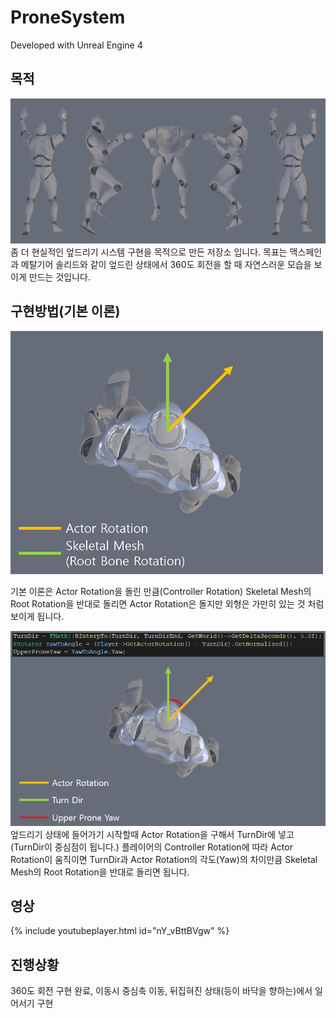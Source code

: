# ProneSystem

Developed with Unreal Engine 4

## 목적         
<img src="ProneImage.png" width="700">
 좀 더 현실적인 엎드리기 시스템 구현을 목적으로 만든 저장소 입니다.
목표는 맥스페인과 메탈기어 솔리드와 같이 엎드린 상태에서 360도 회전을 할 때 자연스러운 모습을 보이게 만드는 것입니다.

## 구현방법(기본 이론)
<img src="ProneImage2.png" width="500">

 기본 이론은 Actor Rotation을 돌린 만큼(Controller Rotation) Skeletal Mesh의 Root Rotation을 반대로 돌리면 
Actor Rotation은 돌지만 외형은 가만히 있는 것 처럼 보이게 됩니다.

<img src="ProneImage3.png" width="700">
 엎드리기 상태에 들어가기 시작할때 Actor Rotation을 구해서 TurnDir에 넣고 (TurnDir이 중심점이 됩니다.) 
플레이어의 Controller Rotation에 따라 Actor Rotation이 움직이면
TurnDir과 Actor Rotation의 각도(Yaw)의 차이만큼 Skeletal Mesh의 Root Rotation을 반대로 돌리면 됩니다.

## 영상

  {% include youtubeplayer.html id="nY_vBttBVgw" %}

## 진행상황
360도 회전 구현 완료, 이동시 중심축 이동, 뒤집혀진 상태(등이 바닥을 향하는)에서 일어서기 구현
